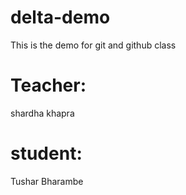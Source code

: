 # delta-demo
This is the demo for git and github class

# Teacher:
shardha khapra

# student:
Tushar Bharambe